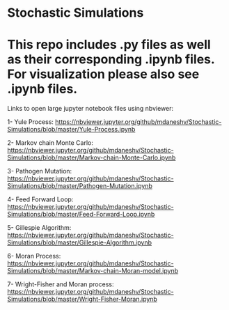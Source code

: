# Stochastic Simulations
# This repo includes .py files as well as their corresponding .ipynb files. For visualization please also see .ipynb files. 

Links to open large jupyter notebook files using nbviewer:

1- Yule Process: https://nbviewer.jupyter.org/github/mdaneshv/Stochastic-Simulations/blob/master/Yule-Process.ipynb

2- Markov chain Monte Carlo: https://nbviewer.jupyter.org/github/mdaneshv/Stochastic-Simulations/blob/master/Markov-chain-Monte-Carlo.ipynb

3- Pathogen Mutation: https://nbviewer.jupyter.org/github/mdaneshv/Stochastic-Simulations/blob/master/Pathogen-Mutation.ipynb

4- Feed Forward Loop: https://nbviewer.jupyter.org/github/mdaneshv/Stochastic-Simulations/blob/master/Feed-Forward-Loop.ipynb

5- Gillespie Algorithm: https://nbviewer.jupyter.org/github/mdaneshv/Stochastic-Simulations/blob/master/Gillespie-Algorithm.ipynb

6- Moran Process: https://nbviewer.jupyter.org/github/mdaneshv/Stochastic-Simulations/blob/master/Markov-chain-Moran-model.ipynb

7- Wright-Fisher and Moran process: https://nbviewer.jupyter.org/github/mdaneshv/Stochastic-Simulations/blob/master/Wright-Fisher-Moran.ipynb

